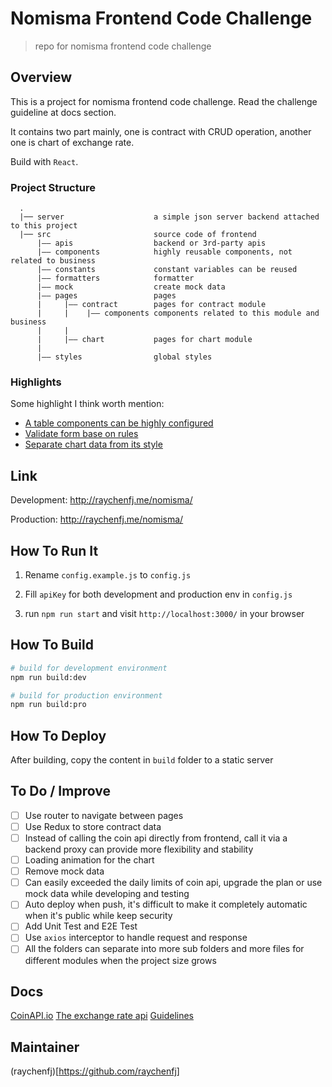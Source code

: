 


# Nomisma Frontend Code Challenge

> repo for nomisma frontend code challenge

## Overview

This is a project for nomisma frontend code challenge. Read the challenge guideline at docs section.

It contains two part mainly, one is contract with CRUD operation, another one is chart of exchange rate.

Build with `React`.

### Project Structure

      .
      |── server                    a simple json server backend attached to this project
      |── src                       source code of frontend 
          |—— apis                  backend or 3rd-party apis
          |—— components            highly reusable components, not related to business
          |—— constants             constant variables can be reused
          |—— formatters            formatter
          |—— mock                  create mock data
          |—— pages                 pages
          |     |—— contract        pages for contract module
          |     |    |—— components components related to this module and business
          |     |
          |     |—— chart           pages for chart module
          |
          |—— styles                global styles


### Highlights

Some highlight I think worth mention:

* [A table components can be highly configured](./src/components/table/index.js)
* [Validate form base on rules](./src/pages/contract/components/contractDetail.js)
* [Separate chart data from its style](./src/pages/chart/index.js)

## Link
Development: http://raychenfj.me/nomisma/

Production: http://raychenfj.me/nomisma/

## How To Run It

1. Rename `config.example.js` to `config.js`

2. Fill `apiKey` for both development and production env in `config.js`

3. run `npm run start` and visit `http://localhost:3000/` in your browser

## How To Build
```bash
# build for development environment
npm run build:dev

# build for production environment
npm run build:pro
```

## How To Deploy
After building, copy the content in  `build` folder to a static server

## To Do / Improve
- [ ] Use router to navigate between pages
- [ ] Use Redux to store contract data
- [ ] Instead of calling the coin api directly from frontend, call it via a backend proxy can provide more flexibility and stability
- [ ] Loading animation for the chart
- [ ] Remove mock data
- [ ] Can easily exceeded the daily limits of coin api, upgrade the plan or use mock data while developing and testing
- [ ] Auto deploy when push, it's difficult to make it completely automatic when it's public while keep security
- [ ] Add Unit Test and E2E Test
- [ ] Use `axios` interceptor to handle request and response
- [ ] All the folders can separate into more sub folders and more files for different modules when the project size grows 

## Docs
[CoinAPI.io](https://docs.coinapi.io/)
[The exchange rate api](https://docs.coinapi.io/#exchange-rates)
[Guidelines](https://github.com/NomismaTech/coding-challenge-tools/blob/master/coding_challenge.md)

## Maintainer
(raychenfj)[https://github.com/raychenfj]
